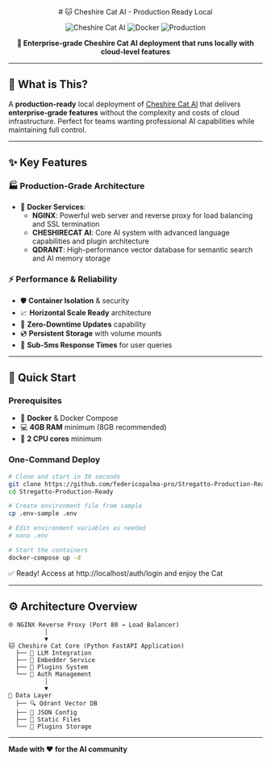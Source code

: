 <div align="center">
# 🐱 Cheshire Cat AI - Production Ready Local
</div>

<div align="center">

![Cheshire Cat AI](https://img.shields.io/badge/Cheshire%20Cat-AI%20Assistant-purple?style=for-the-badge&logo=cat)
![Docker](https://img.shields.io/badge/Docker-Ready-blue?style=for-the-badge&logo=docker)
![Production](https://img.shields.io/badge/Production-Ready-green?style=for-the-badge&logo=checkmarx)

**🚀 Enterprise-grade Cheshire Cat AI deployment that runs locally with cloud-level features**

</div>

---

## 🎯 **What is This?**

A **production-ready** local deployment of [Cheshire Cat AI](https://cheshirecat.ai/) that delivers **enterprise-grade features** without the complexity and costs of cloud infrastructure. Perfect for teams wanting professional AI capabilities while maintaining full control.

---

## ✨ **Key Features**

### 🏭 **Production-Grade Architecture**

- 🐳 **Docker Services**:
  - **NGINX**: Powerful web server and reverse proxy for load balancing and SSL termination
  - **CHESHIRECAT AI**: Core AI system with advanced language capabilities and plugin architecture
  - **QDRANT**: High-performance vector database for semantic search and AI memory storage

### ⚡ **Performance & Reliability**

- 🛡️ **Container Isolation** & security
- 📈 **Horizontal Scale Ready** architecture
- 🔄 **Zero-Downtime Updates** capability
- 💿 **Persistent Storage** with volume mounts
- 🚀 **Sub-5ms Response Times** for user queries


---

## 🚀 **Quick Start**

### Prerequisites
- 🐳 **Docker** & Docker Compose
- 💻 **4GB RAM** minimum (8GB recommended)
- 🔌 **2 CPU cores** minimum

### One-Command Deploy

```bash
# Clone and start in 30 seconds
git clone https://github.com/federicopalma-pro/Stregatto-Production-Ready.git
cd Stregatto-Production-Ready

# Create environment file from sample
cp .env-sample .env

# Edit environment variables as needed
# nano .env

# Start the containers
docker-compose up -d
```

✅ Ready! Access at http://localhost/auth/login and enjoy the Cat

---

## ⚙️ **Architecture Overview**




```
🌐 NGINX Reverse Proxy (Port 80 → Load Balancer)
          │
          ▼
🐱 Cheshire Cat Core (Python FastAPI Application)
  ├── 🧠 LLM Integration
  ├── 📝 Embedder Service
  ├── 🧩 Plugins System
  └── 👤 Auth Management
          │
          ▼
💾 Data Layer
  ├── 🔍 Qdrant Vector DB
  ├── 📁 JSON Config
  ├── 📄 Static Files
  └── 🧩 Plugins Storage
```




---

**Made with ❤️ for the AI community**